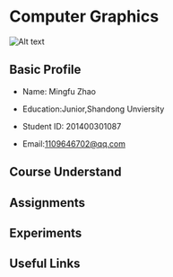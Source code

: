 # Computer Graphics
![Alt text](http://p1.bqimg.com/567571/e87f581f127b4415.png)


## Basic Profile
* Name: Mingfu Zhao
 
* Education:Junior,Shandong Unviersity
 
* Student ID: 201400301087
 
* Email:1109646702@qq.com
 
## Course Understand



## Assignments



## Experiments



## Useful Links
